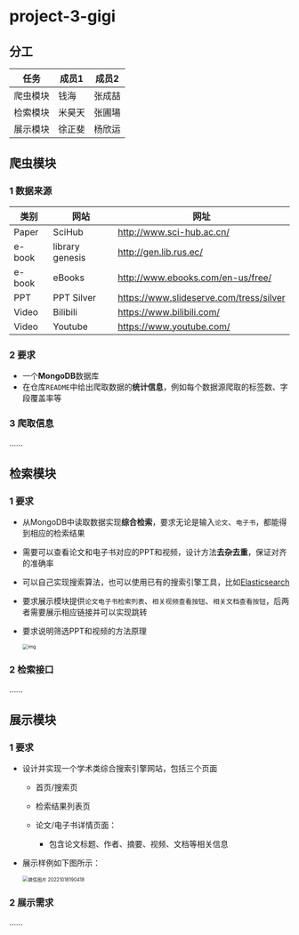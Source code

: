 # project-3-gigi

## 分工

| 任务     | 成员1  | 成员2  |
| -------- | ------ | ------ |
| 爬虫模块 | 钱海   | 张成喆 |
| 检索模块 | 米昊天 | 张圃瑒 |
| 展示模块 | 徐正斐 | 杨欣运 |

## 爬虫模块

### 1 数据来源

| 类别   | 网站            | 网址                                    |
| ------ | --------------- | --------------------------------------- |
| Paper  | SciHub          | http://www.sci-hub.ac.cn/               |
| e-book | library genesis | http://gen.lib.rus.ec/                  |
| e-book | eBooks          | http://www.ebooks.com/en-us/free/       |
| PPT    | PPT Silver      | https://www.slideserve.com/tress/silver |
| Video  | Bilibili        | https://www.bilibili.com/               |
| Video  | Youtube         | https://www.youtube.com/                |

### 2 要求

* 一个**MongoDB**数据库
* 在仓库`README`中给出爬取数据的**统计信息**，例如每个数据源爬取的标签数、字段覆盖率等

### 3 爬取信息

......

## 检索模块

### 1 要求

* 从MongoDB中读取数据实现**综合检索**，要求无论是输入`论文`、`电子书`，都能得到相应的检索结果

* 需要可以查看论文和电子书对应的PPT和视频，设计方法**去杂去重**，保证对齐的准确率

* 可以自己实现搜索算法，也可以使用已有的搜索引擎工具，比如[Elasticsearch](https://www.elastic.co/)

* 要求展示模块提供`论文电子书检索列表`、`相关视频查看按钮`、`相关文档查看按钮`，后两者需要展示相应链接并可以实现跳转

* 要求说明筛选PPT和视频的方法原理

  <img src="https://s2.loli.net/2022/11/04/YOKiMnTbyZVNhIk.png" alt="img" style="zoom:60%;" />

### 2 检索接口

......

## 展示模块

### 1 要求

* 设计并实现一个学术类综合搜索引擎网站，包括三个页面

  * 首页/搜索页
  * 检索结果列表页

  * 论文/电子书详情页面：
    * 包含论文标题、作者、摘要、视频、文档等相关信息

* 展示样例如下图所示：

  <img src="https://s2.loli.net/2022/11/04/n2a5qh1CSuWKGPc.png" alt="微信图片 20221018190418" style="zoom:60%;" />

### 2 展示需求

......



